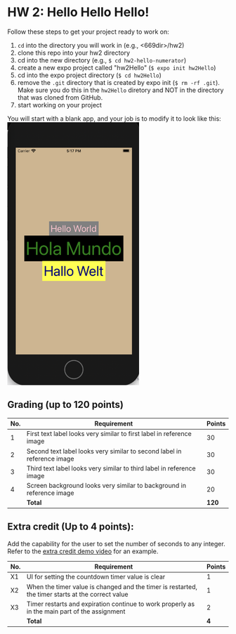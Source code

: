 # HW 2: Hello Hello Hello!

Follow these steps to get your project ready to work on:

1. `cd` into  the directory you will work in (e.g., <669dir>/hw2)
2. clone this repo into your hw2 directory
3. cd into the new directory (e.g., `$ cd hw2-hello-numerator`)
4. create a new expo project called "hw2Hello" (`$ expo init hw2Hello`)
5. cd into the expo project directory (`$ cd hw2Hello`)
6. remove the `.git` directory that is created by expo init (`$ rm -rf .git`). Make sure you do this in the `hw2Hello` diretory and NOT in the directory that was cloned from GitHub.
7. start working on your project


You will start with a blank app, and your job is to modify it to look like this:<br/>
<img src="https://github.com/SI669-classroom-f20/f20-hw2-hello-starter/blob/master/helloApp.png?raw=true" width=300/>
<br/>

## Grading (up to 120 points)
| No. | Requirement  | Points |
| --- | ------------- | ------------- |
| 1 | First text label looks very similar to first label in reference image | 30  |
| 2 | Second text label looks very similar to second label in reference image | 30 |
| 3 | Third text label looks very similar to third label in reference image | 30 |
| 4 | Screen background looks very similar to background in reference image | 20 |
| | **Total** | **120**


## Extra credit (Up to 4 points):
Add the capability for the user to set the number of seconds to any integer. Refer to the [extra credit demo video](https://www.loom.com/share/6653584da1934a97aec02cdacad70df5) for an example.

| No. | Requirement  | Points |
| --- | ------------- | ------------- |
| X1 | UI for setting the countdown timer value is clear | 1  |
| X2 | When the timer value is changed and the timer is restarted, the timer starts at the correct value | 1 |
| X3 | Timer restarts and expiration continue to work properly as in the main part of the assignment | 2 |
| | **Total** | **4**
